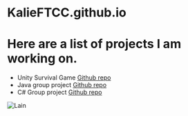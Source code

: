 # KalieFTCC.github.io
 
# Here are a list of projects I am working on. 

- Unity Survival Game [Github repo]([https://github.com/KalieFTCC/SurvivalRogueliteDEMO])
- Java group project [Github repo](https://github.com/BrandonStrother/CSC-251-2nd-8-weeks-project)
- C# Group project [Github repo](https://github.com/TaylorBrown96/Ring_Wars)


![Lain](https://static.wikia.nocookie.net/lain/images/2/22/Lain_bear_suit-2-.jpg/)

